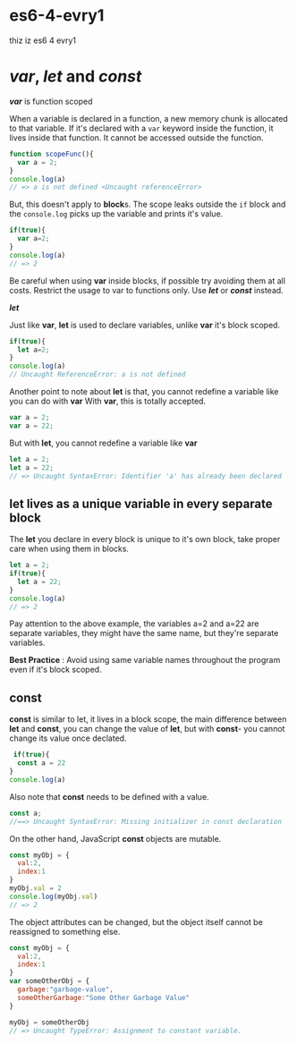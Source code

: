 # es6-4-evry1
thiz iz es6 4 evry1

# _var_, _let_ and _const_
**_var_** is function scoped

When a variable is declared in a function, a new memory chunk is allocated to that variable. If it's declared with a `var` keyword inside the function, it lives inside that function. It cannot be accessed outside the function.
```javascript
function scopeFunc(){
  var a = 2;
}
console.log(a)
// => a is not defined <Uncaught referenceError> 
```

But, this doesn't apply to **block**s. The scope leaks outside the `if` block and the `console.log` picks up the variable and prints it's value.

```javascript
if(true){
  var a=2;
}
console.log(a)
// => 2
```
Be careful when using **var** inside blocks, if possible try avoiding them at all costs. Restrict the usage to var to functions only. Use **_let_** or **_const_** instead.

**_let_** 

Just like **var**, **let** is used to declare variables, unlike **var** it's block scoped.
```javascript
if(true){
  let a=2;
}
console.log(a)
// Uncaught ReferenceError: a is not defined
```

Another point to note about **let** is that, you cannot redefine a variable like you can do with **var**
With **var**, this is totally accepted.

```javascript
var a = 2;
var a = 22;
```
But with **let**, you cannot redefine a variable like **var**
```javascript
let a = 2;
let a = 22;
// => Uncaught SyntaxError: Identifier 'a' has already been declared
```

## **let** lives as a unique variable in every separate block
The **let** you declare in every block is unique to it's own block, take proper care when using them in blocks.

```javascript
let a = 2;
if(true){
  let a = 22;
}
console.log(a)
// => 2
```
Pay attention to the above example, the variables a=2 and a=22 are separate variables, they might have the same name, but they're separate variables.

__Best Practice__ : Avoid using same variable names throughout the program even if it's block scoped.

## **const**
**const** is similar to let, it lives in a block scope, the main difference between **let** and **const**, you can change the value of **let**, but with **const**- you cannot change its value once declated. 

```javascript
 if(true){
  const a = 22
}
console.log(a)
```


Also note that **const** needs to be defined with a value.

```javascript
const a;
//==> Uncaught SyntaxError: Missing initializer in const declaration
```
On the other hand, JavaScript __const__ objects are mutable. 

```javascript
const myObj = {
  val:2,
  index:1
}
myObj.val = 2
console.log(myObj.val)
// => 2
```
The object attributes can be changed, but the object itself cannot be reassigned to something else.

```javascript
const myObj = {
  val:2,
  index:1
}
var someOtherObj = {
  garbage:"garbage-value",
  someOtherGarbage:"Some Other Garbage Value"
}

myObj = someOtherObj
// => Uncaught TypeError: Assignment to constant variable.
```


